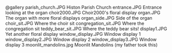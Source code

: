 @gallery
parish_church.JPG		Histon Parish Church
entrance.JPG		Entrance looking at the organ
choir2000.JPG		Choir2000's floral display
organ.JPG		The organ with more floral displays
organ_side.JPG		Side of the organ
choir_sit.JPG		Where the choir sit
congregation_sit.JPG		Where the congregation sit
teddy_bear_sit.JPG		Where the teddy bear sits!
display1.JPG		Yet another floral display
window_display.JPG		Window display 1
window_display2.JPG		Window display 2
window_display3.JPG		Window display 3
moonlit_mandolins.jpg		Moonlit Mandolins (my father took this)
